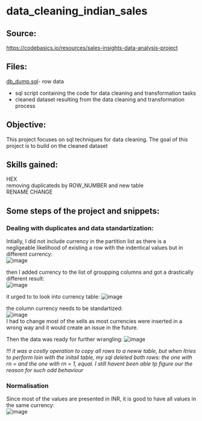 # data_cleaning_indian_sales 

## Source:  
https://codebasics.io/resources/sales-insights-data-analysis-project  

## Files:  
[db_dump.sql](https://github.com/boudzela/data_cleaning/blob/9d895ec4d10a73bcf100f70e0becc7827c2dd76c/indian_sales/db_dump.sql)- row data  
 -  sql script containing the code for data cleaning and transformation tasks  
 - cleaned dataset resulting from the data cleaning and transformation process

## Objective:  
This project focuses on sql techniques for data cleaning. The goal of this project is to build on the cleaned dataset

## Skills gained:  
HEX  
removing duplicateds by ROW_NUMBER and new table  
RENAME CHANGE   

## Some steps of the project and snippets:  

###  Dealing with duplicates and data standartization:   

Intially, I did not include currency in the partition list as there is a negligeable likelihood of existing a row with the indentical values but in different currency:  
![image](https://github.com/user-attachments/assets/ee043579-9507-4e94-a84d-66aea75a9f10)  

then I added currency to the list of groupping columns and got a drastically different result:    
![image](https://github.com/user-attachments/assets/a3e26e7b-9977-49f6-a61a-99d034feba5b)  

it urged to to look into currency table: 
![image](https://github.com/user-attachments/assets/3ce2ee44-81b6-4d5b-95bc-2d4df786eb70)  

the column currency needs to be standartized:   
![image](https://github.com/user-attachments/assets/08956258-d66a-458f-ac4c-318dd45d35e4)    
I had to change most of the sells as most currencies were inserted in a wrong way and it would create an issue in the future.
  
Then the data was ready for further wrangling:
![image](https://github.com/user-attachments/assets/f5aeb4d1-cdc0-4ade-98b7-e476e1efe5a1)  

*!!! it was a costly operation to copy all rows to a neww table, but when  Itries to perform loin with the initail table, my sql deleted both rows: the one with rn =  and the one with rn = 1, equal. I still havent been able tp figure our the reason for such odd behaviour* 


###  Normalisation 
Since most of the values are presented in INR, it is good to have all values in the same currency:  
![image](https://github.com/user-attachments/assets/8d94121c-f8fc-4840-91bd-48de9d85369b)  




